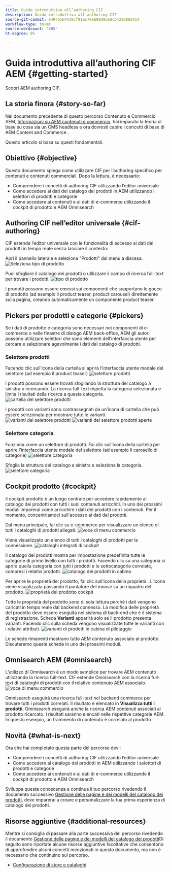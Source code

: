 ```yaml
---
title: Guida introduttiva all’authoring CIF
description: Guida introduttiva all’authoring CIF
source-git-commit: e497b5b4439cf91ec7ea698d9bedcb4210802414
workflow-type: tm+mt
source-wordcount: '805'
ht-degree: 0%

---
```


# Guida introduttiva all’authoring CIF AEM {#getting-started}

Scopri AEM authoring CIF.

## La storia finora {#story-so-far}

Nel documento precedente di questo percorso Contenuto e Commercio AEM, [Informazioni su AEM contenuti e commercio](/help/commerce-cloud/introduction.md), hai imparato la teoria di base su cosa sia un CMS headless e ora dovresti capire i concetti di base di AEM Content and Commerce .

Questo articolo si basa su questi fondamentali.

## Obiettivo {#objective}

Questo documento spiega come utilizzare CIF per l’authoring specifico per contenuti e contenuti commerciali. Dopo la lettura, è necessario:

* Comprendere i concetti di authoring CIF utilizzando l’editor universale
* Come accedere ai dati del catalogo dei prodotti in AEM utilizzando i selettori di prodotti e categorie
* Come accedere ai contenuti e ai dati di e-commerce utilizzando il cockpit di prodotto e AEM Omnisearch

## Authoring CIF nell’editor universale {#cif-authoring}

CIF estende l’editor universale con le funzionalità di accesso ai dati dei prodotti in tempo reale senza lasciare il contesto:

Apri il pannello laterale e seleziona &quot;Prodotti&quot; dal menu a discesa.
![Seleziona tipo di prodotto](assets/asset-finder-overview.png)

Puoi sfogliare il catalogo dei prodotti o utilizzare il campo di ricerca full-text per trovare i prodotti.
![tipo di prodotto](assets/asset-finder-search.png)

I prodotti possono essere omessi sui componenti che supportano le gocce di prodotto (ad esempio il product teaser, product carousel) direttamente sulla pagina, creando automaticamente un componente product teaser.

## Pickers per prodotti e categorie {#pickers}

Se i dati di prodotto e categoria sono necessari nei componenti di e-commerce o nelle finestre di dialogo AEM back-office, AEM gli autori possono utilizzare selettori che sono elementi dell’interfaccia utente per cercare e selezionare agevolmente i dati del catalogo di prodotti.

### Selettore prodotti

Facendo clic sull’icona della cartella si aprirà l’interfaccia utente modale del selettore (ad esempio il product teaser)
![selettore prodotti](assets/product-picker-open.png)

I prodotti possono essere trovati sfogliando la struttura del catalogo a sinistra o ricercando. La ricerca full-text rispetta la categoria selezionata e limita i risultati della ricerca a questa categoria.
![cartella del selettore prodotti](assets/product-picker-folders.png)

I prodotti con varianti sono contrassegnati da un’icona di cartella che può essere selezionata per mostrare tutte le varianti.
![varianti del selettore prodotti](assets/product-picker-variants.png)
![varianti del selettore prodotti aperte](assets/product-picker-variants-open.png)

### Selettore categoria

Funziona come un selettore di prodotti. Fai clic sull’icona della cartella per aprire l’interfaccia utente modale del selettore (ad esempio il carosello di categorie)
![selettore categoria](assets/category-picker-open.png)

Sfoglia la struttura del catalogo a sinistra e seleziona la categoria.
![selettore categoria](assets/category-picker-folders.png)

## Cockpit prodotto {#cockpit}

Il cockpit prodotto è un luogo centrale per accedere rapidamente al catalogo dei prodotti con tutti i suoi contenuti arricchiti. In uno dei prossimi moduli imparerai come arricchire i dati dei prodotti con i contenuti. Per il momento, concentriamoci sull&#39;accesso ai dati dei prodotti.

Dal menu principale, fai clic su e-commerce per visualizzare un elenco di tutti i cataloghi di prodotti allegati.
![voce di menu commercio](assets/commerce-menu-item.png)

Viene visualizzato un elenco di tutti i cataloghi di prodotti per la connessione.
![cataloghi integrati di cockpit](assets/cockpit-Integrated-catalogs.png)

Il catalogo dei prodotti mostra per impostazione predefinita tutte le categorie di primo livello con tutti i prodotti. Facendo clic su una categoria si aprirà quella categoria con tutti i prodotti e le sottocategorie correlate, compresi i relativi prodotti.
![catalogo dei prodotti in cabina](assets/cockpit-product-catalog.png)

Per aprire le proprietà del prodotto, fai clic sull’icona della proprietà . L’icona viene visualizzata passando il puntatore del mouse su un riquadro del prodotto.
![proprietà del prodotto cockpit](assets/cockpit-properties.png)

Tutte le proprietà del prodotto sono di sola lettura perché i dati vengono caricati in tempo reale dal backend connesso. La modifica delle proprietà del prodotto deve essere eseguita nel sistema di back-end che è il sistema di registrazione. Scheda **Varianti** apparirà solo se il prodotto presenta varianti. Facendo clic sulla scheda vengono visualizzate tutte le varianti con i relativi attributi.
![varianti di prodotti in cabina di pilotaggio](assets/cockpit-properties-variants.png)

Le schede rimanenti mostrano tutto AEM contenuto associato al prodotto. Discuteremo queste schede in uno dei prossimi moduli.

## Omnisearch AEM {#omnisearch}

L’utilizzo di Omnisearch è un modo semplice per trovare AEM contenuto utilizzando la ricerca full-text. CIF estende Omnisearch con la ricerca full-text di cataloghi di prodotti con il relativo contenuto AEM associato.
![voce di menu commercio](assets/omnisearch.png)

Omnisearch eseguirà una ricerca full-text nel backend commerce per trovare tutti i prodotti correlati. Il risultato è elencato in **Visualizza tutti i prodotti**. Omnisearch eseguirà anche la ricerca AEM contenuti associati al prodotto ricercato. I risultati saranno elencati nelle rispettive categorie AEM. In questo esempio, un frammento di contenuto è correlato al prodotto .

## Novità {#what-is-next}

Ora che hai completato questa parte del percorso devi:

* Comprendere i concetti di authoring CIF utilizzando l’editor universale
* Come accedere al catalogo dei prodotti in AEM utilizzando i selettori di prodotti e categorie
* Come accedere ai contenuti e ai dati di e-commerce utilizzando il cockpit di prodotto e AEM Omnisearch

Sviluppa questa conoscenza e continua il tuo percorso rivedendo il documento successivo [Gestione delle pagine e dei modelli del catalogo dei prodotti](catalog-templates.md), dove imparerai a creare e personalizzare la tua prima esperienza di catalogo dei prodotti.

## Risorse aggiuntive {#additional-resources}

Mentre si consiglia di passare alla parte successiva del percorso rivedendo il documento [Gestione delle pagine e dei modelli del catalogo dei prodotti](catalog-templates.md)Di seguito sono riportate alcune risorse aggiuntive facoltative che consentono di approfondire alcuni concetti menzionati in questo documento, ma non è necessario che continuino sul percorso.

* [Configurazione di store e cataloghi](/help/commerce-cloud/getting-started.md#catalog)
